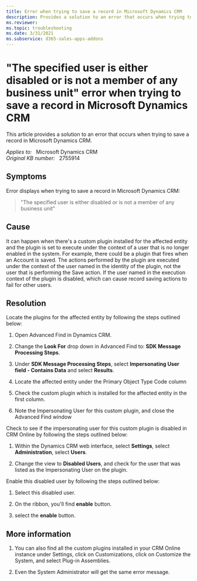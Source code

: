 ```yaml
---
title: Error when trying to save a record in Microsoft Dynamics CRM
description: Provides a solution to an error that occurs when trying to save a record in Microsoft Dynamics CRM.
ms.reviewer: 
ms.topic: troubleshooting
ms.date: 3/31/2021
ms.subservice: d365-sales-apps-addons
---
```

# "The specified user is either disabled or is not a member of any business unit" error when trying to save a record in Microsoft Dynamics CRM

This article provides a solution to an error that occurs when trying to save a record in Microsoft Dynamics CRM.

_Applies to:_ &nbsp; Microsoft Dynamics CRM  
_Original KB number:_ &nbsp; 2755914

## Symptoms

Error displays when trying to save a record in Microsoft Dynamics CRM:
> "The specified user is either disabled or is not a member of any business unit"

## Cause

It can happen when there's a custom plugin installed for the affected entity and the plugin is set to execute under the context of a user that is no longer enabled in the system. For example, there could be a plugin that fires when an Account is saved. The actions performed by the plugin are executed under the context of the user named in the identity of the plugin, not the user that is performing the Save action. If the user named in the execution context of the plugin is disabled, which can cause record saving actions to fail for other users.

## Resolution

Locate the plugins for the affected entity by following the steps outlined below:

1. Open Advanced Find in Dynamics CRM.

2. Change the **Look For** drop down in Advanced Find to: **SDK Message Processing Steps**.

3. Under **SDK Message Processing Steps**, select **Impersonating User field - Contains Data** and select **Results**.

4. Locate the affected entity under the Primary Object Type Code column

5. Check the custom plugin which is installed for the affected entity in the first column.

6. Note the Impersonating User for this custom plugin, and close the Advanced Find window

Check to see if the impersonating user for this custom plugin is disabled in CRM Online by following the steps outlined below:

1. Within the Dynamics CRM web interface, select **Settings**, select **Administration**, select **Users**.

2. Change the view to **Disabled Users**, and check for the user that was listed as the Impersonating User on the plugin.

Enable this disabled user by following the steps outlined below:

1. Select this disabled user.

2. On the ribbon, you'll find **enable** button.

3. select the **enable** button.

## More information

1. You can also find all the custom plugins installed in your CRM Online instance under Settings, click on Customizations, click on Customize the System, and select Plug-in Assemblies.

2. Even the System Administrator will get the same error message.
